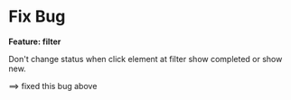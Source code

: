 # Fix Bug

**Feature: filter**

Don't change status when click element at filter show completed or show new.

==> fixed this bug above